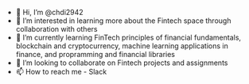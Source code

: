 - 👋 Hi, I’m @chdi2942
- 👀 I’m interested in learning more about the Fintech space through collaboration with others
- 🌱 I’m currently learning FinTech principles of financial fundamentals, blockchain and cryptocurrency, machine learning applications in finance, and propramming and financial libraries
- 💞️ I’m looking to collaborate on Fintech projects and assignments
- 📫 How to reach me - Slack

<!---
chdi2942/chdi2942 is a ✨ special ✨ repository because its `README.md` (this file) appears on your GitHub profile.
You can click the Preview link to take a look at your changes.
--->
